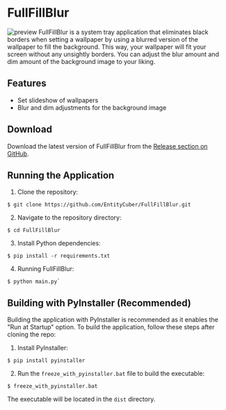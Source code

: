 # FullFillBlur

![preview](https://user-images.githubusercontent.com/61630792/218519033-9272a3e0-629f-4f4e-8fbc-155d6769622d.jpg)
FullFillBlur is a system tray application that eliminates black borders when setting a wallpaper by using a blurred version of the wallpaper to fill the background. This way, your wallpaper will fit your screen without any unsightly borders. You can adjust the blur amount and dim amount of the background image to your liking.

## Features
-   Set slideshow of wallpapers
-   Blur and dim adjustments for the background image

## Download
Download the latest version of FullFillBlur from the [Release section on GitHub](https://github.com/EntityCuber/FullFillBlur/releases/).

## Running the Application

1.  Clone the repository:
```
$ git clone https://github.com/EntityCuber/FullFillBlur.git
```

2.  Navigate to the repository directory:
```
$ cd FullFillBlur
```

3.  Install Python dependencies:
```
$ pip install -r requirements.txt
```

4.  Running FullFillBlur:
```
$ python main.py`
```

## Building with PyInstaller (Recommended)

Building the application with PyInstaller is recommended as it enables the "Run at Startup" option. To build the application, follow these steps after cloning the repo:

1.  Install PyInstaller:
```
$ pip install pyinstaller
```

2.  Run the `freeze_with_pyinstaller.bat` file to build the executable:
```
$ freeze_with_pyinstaller.bat
```

The executable will be located in the `dist` directory.
